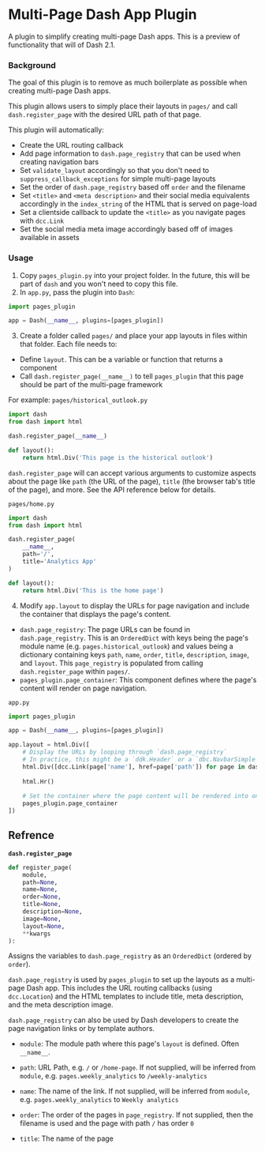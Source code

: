 # Multi-Page Dash App Plugin

A plugin to simplify creating multi-page Dash apps. This is a preview of functionality that will of Dash 2.1.

### Background

The goal of this plugin is to remove as much boilerplate as possible when creating multi-page Dash apps.

This plugin allows users to simply place their layouts in `pages/` and call `dash.register_page` with the desired URL path of that page.

This plugin will automatically:
- Create the URL routing callback
- Add page information to `dash.page_registry` that can be used when creating navigation bars
- Set `validate_layout` accordingly so that you don't need to `suppress_callback_exceptions` for simple multi-page layouts
- Set the order of `dash.page_registry` based off `order`  and the filename
- Set `<title>` and `<meta description>` and their social media equivalents accordingly in the `index_string` of the HTML that is served on page-load
- Set a clientside callback to update the `<title>` as you navigate pages with `dcc.Link`
- Set the social media meta image accordingly based off of images available in assets

### Usage

1. Copy `pages_plugin.py` into your project folder. In the future, this will be part of `dash` and you won't need to copy this file.
2. In `app.py`, pass the plugin into `Dash`:

```python
import pages_plugin

app = Dash(__name__, plugins=[pages_plugin])
```
3. Create a folder called `pages/` and place your app layouts in files within that folder. Each file needs to:
- Define `layout`. This can be a variable or function that returns a component
- Call `dash.register_page(__name__)` to tell `pages_plugin` that this page should be part of the multi-page framework

For example:
`pages/historical_outlook.py`
```python
import dash
from dash import html

dash.register_page(__name__)

def layout():
    return html.Div('This page is the historical outlook')
```

`dash.register_page` will can accept various arguments to customize aspects about the page like `path` (the URL of the page), `title` (the browser tab's title of the page), and more. See the API reference below for details.

`pages/home.py`
```python
import dash
from dash import html

dash.register_page(
    __name__,
    path='/',
    title='Analytics App'
)

def layout():
    return html.Div('This is the home page')
```

4. Modify `app.layout` to display the URLs for page navigation and include the container that displays the page's content.
- `dash.page_registry`: The page URLs can be found in `dash.page_registry`. This is an `OrderedDict` with keys being the page's module name (e.g. `pages.historical_outlook`) and values being a dictionary containing keys `path`, `name`, `order`, `title`, `description`, `image`, and `layout`. This `page_registry` is populated from calling `dash.register_page` within `pages/`.
- `pages_plugin.page_container`: This component defines where the page's content will render on page navigation.

`app.py`

```python
import pages_plugin

app = Dash(__name__, plugins=[pages_plugin])

app.layout = html.Div([
    # Display the URLs by looping through `dash.page_registry`
    # In practice, this might be a `ddk.Header` or a `dbc.NavbarSimple`
    html.Div([dcc.Link(page['name'], href=page['path']) for page in dash.page_registry),
    
    html.Hr()
    
    # Set the container where the page content will be rendered into on page navigation
    pages_plugin.page_container
])
```

## Refrence

**`dash.register_page`**

```python
def register_page(
    module,
    path=None,
    name=None,
    order=None,
    title=None,
    description=None,
    image=None,
    layout=None,
    **kwargs
):
```

Assigns the variables to `dash.page_registry` as an `OrderedDict` 
(ordered by `order`). 

`dash.page_registry` is used by `pages_plugin` to set up the layouts as 
a multi-page Dash app. This includes the URL routing callbacks 
(using `dcc.Location`) and the HTML templates to include title,
meta description, and the meta description image.

`dash.page_registry` can also be used by Dash developers to create the 
page navigation links or by template authors.

- `module`:
   The module path where this page's `layout` is defined. Often `__name__`.

- `path`:
   URL Path, e.g. `/` or `/home-page`.
   If not supplied, will be inferred from `module`,
   e.g. `pages.weekly_analytics` to `/weekly-analytics`

- `name`:
   The name of the link.
   If not supplied, will be inferred from `module`,
   e.g. `pages.weekly_analytics` to `Weekly analytics`

- `order`:
   The order of the pages in `page_registry`.
   If not supplied, then the filename is used and the page with path `/` has
   order `0`

- `title`:
   The name of the page <title>. That is, what appears in the browser title.
   If not supplied, will use the supplied `name` or will be inferred by module,
   e.g. `pages.weekly_analytics` to `Weekly analytics`

- `description`:
   The <meta type="description"></meta>.
   If not supplied, then nothing is supplied.
    
- `image`:
   The meta description image used by social media platforms.
   If not supplied, then it looks for the following images in `assets/`:
    - A page specific image: `assets/<title>.<extension>` is used, e.g. `assets/weekly_analytics.png`
    - A generic app image at `assets/app.<extension>`
    - A logo at `assets/logo.<extension>`

- `layout`:
   The layout function or component for this page.
   If not supplied, then looks for `layout` from within the supplied `module`.

- `**kwargs`:
   Arbitrary keyword arguments that can be stored


`page_registry` stores the original property that was passed in under 
`supplied_<property>` and the coerced property under `<property>`. 
For example, if this was called:
```
register_page(
    'pages.historical_outlook',
    name='Our historical view',
    custom_key='custom value'
)
```
Then this will appear in `page_registry`:
```python
OrderedDict([
    (
        'pages.historical_outlook', 
        dict(
            module='pages.historical_outlook',
            
            supplied_path=None,
            path='/historical-outlook',
            
            supplied_name='Our historical view',
            name='Our historical view',
            
            supplied_title=None,
            title='Our historical view'
            
            supplied_description=None,
            description='Our historical view',
            
            supplied_order=None,
            order=1,
            
            supplied_layout=None,
            layout=<function pages.historical_outlook.layout>,
            
            custom_key='custom value'
        )
    ),
])
```
